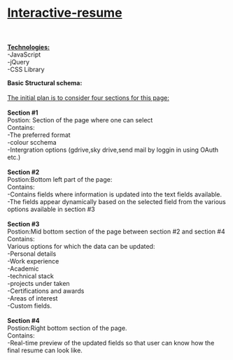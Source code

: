 # <a href="http://kkvamsi.github.io/Interactive-resume/">Interactive-resume<br/></a><br/>

<b><u>Technologies: </u></b><br/>
-JavaScript<br/>
-jQuery<br/>
-CSS Library<br/>
  
 <b >Basic Structural schema:</b><br/>
 <br/>
 <u>The initial plan is to consider four sections for this page:</u><br/>
<br/>
<b>Section #1</b><br/>
 Postion: Section of the page where one can select<br/>
 Contains:<br/>
  -The preferred format <br/>
  -colour scchema<br/>
  -Intergration options (gdrive,sky drive,send mail by loggin in using OAuth etc.)<br/>
<br/>
<b>Section #2</b><br/>
Postion:Bottom left part of the page:<br/>
Contains:<br/>
 -Contains fields where information is updated into the text fields available.<br/>
 -The fields appear dynamically based on the selected field from the various options available in section #3<br/>
<br/>
<b>Section #3</b><br/>
Postion:Mid bottom section of the page between section #2 and section #4<br/>
Contains:<br/>
Various options for which the data can be updated:<br/>
 -Personal details<br/>
 -Work experience<br/>
 -Academic<br/>
 -technical stack<br/>
 -projects under taken<br/>
 -Certifications and awards<br/>
 -Areas of interest<br/>
 -Custom fields.<br/>
<br/>
<b>Section #4</b><br/>
Postion:Right bottom section of the page.<br/>
Contains:<br/>
-Real-time preview of the updated fields so that user can know how the final resume can look like.<br/>

